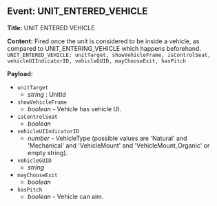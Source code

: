 ## Event: UNIT_ENTERED_VEHICLE

**Title:** UNIT ENTERED VEHICLE

**Content:**
Fired once the unit is considered to be inside a vehicle, as compared to UNIT_ENTERING_VEHICLE which happens beforehand.
`UNIT_ENTERED_VEHICLE: unitTarget, showVehicleFrame, isControlSeat, vehicleUIIndicatorID, vehicleGUID, mayChooseExit, hasPitch`

**Payload:**
- `unitTarget`
  - *string* : UnitId
- `showVehicleFrame`
  - *boolean* - Vehicle has vehicle UI.
- `isControlSeat`
  - *boolean*
- `vehicleUIIndicatorID`
  - *number* - VehicleType (possible values are 'Natural' and 'Mechanical' and 'VehicleMount' and 'VehicleMount_Organic' or empty string).
- `vehicleGUID`
  - *string*
- `mayChooseExit`
  - *boolean*
- `hasPitch`
  - *boolean* - Vehicle can aim.
